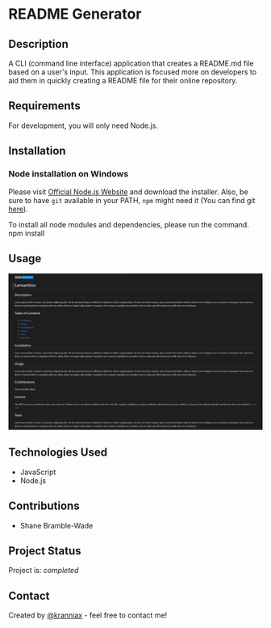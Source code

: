 # README Generator

## Description

A CLI (command line interface) application that creates a README.md file based on a user's input. This application is focused more on developers to aid them in quickly creating a README file for their online repository.

## Requirements

For development, you will only need Node.js.

## Installation

### Node installation on Windows

Please visit [Official Node.js Website](https://nodejs.org/) and download the installer.
Also, be sure to have `git` available in your PATH, `npm` might need it (You can find git [here](https://git-scm.com/)).

To install all node modules and dependencies, please run the command. npm install

## Usage

![Alt text](./assets/Screenshot%202024-10-21%20182456.jpg)

## Technologies Used

- JavaScript
- Node.js

## Contributions

- Shane Bramble-Wade

## Project Status

Project is: _completed_

## Contact

Created by [@kranniax](https://twitter.com/kranniax) - feel free to contact me!
